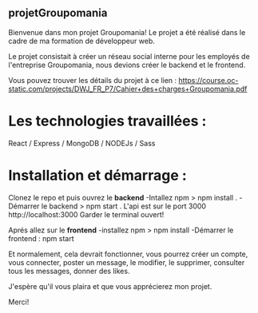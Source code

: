 ## projetGroupomania


Bienvenue dans mon projet Groupomania!
Le projet a été réalisé dans le cadre de ma formation de développeur web.

Le projet consistait à créer un réseau social interne pour les employés de l'entreprise Groupomania, nous devions créer le backend et le frontend. 

Vous pouvez trouver les détails du projet à ce lien : https://course.oc-static.com/projects/DWJ_FR_P7/Cahier+des+charges+Groupomania.pdf

# Les technologies travaillées : 
React / Express / MongoDB / NODEJs / Sass

# Installation et démarrage :
Clonez le repo et puis ouvrez le **backend** 
-Intallez npm > npm install . 
-Démarrer le backend > npm start .
L'api est sur le port 3000
http://localhost:3000 
Garder le terminal ouvert!

Aprés allez sur le **frontend**
-installez npm > npm install
-Démarrer le frontend :  npm start

Et normalement, cela devrait fonctionner, vous pourrez créer un compte, vous connecter, poster un message, le modifier, le supprimer, consulter tous les messages, donner des likes. 

J'espère qu'il vous plaira et que vous apprécierez mon projet. 

Merci!

